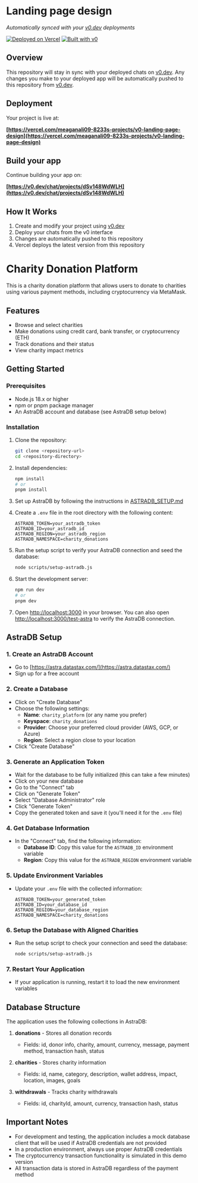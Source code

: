 # Landing page design

*Automatically synced with your [v0.dev](https://v0.dev) deployments*

[![Deployed on Vercel](https://img.shields.io/badge/Deployed%20on-Vercel-black?style=for-the-badge&logo=vercel)](https://vercel.com/meaganali09-8233s-projects/v0-landing-page-design)
[![Built with v0](https://img.shields.io/badge/Built%20with-v0.dev-black?style=for-the-badge)](https://v0.dev/chat/projects/dSv148WdWLH)

## Overview

This repository will stay in sync with your deployed chats on [v0.dev](https://v0.dev).
Any changes you make to your deployed app will be automatically pushed to this repository from [v0.dev](https://v0.dev).

## Deployment

Your project is live at:

**[https://vercel.com/meaganali09-8233s-projects/v0-landing-page-design](https://vercel.com/meaganali09-8233s-projects/v0-landing-page-design)**

## Build your app

Continue building your app on:

**[https://v0.dev/chat/projects/dSv148WdWLH](https://v0.dev/chat/projects/dSv148WdWLH)**

## How It Works

1. Create and modify your project using [v0.dev](https://v0.dev)
2. Deploy your chats from the v0 interface
3. Changes are automatically pushed to this repository
4. Vercel deploys the latest version from this repository

# Charity Donation Platform

This is a charity donation platform that allows users to donate to charities using various payment methods, including cryptocurrency via MetaMask.

## Features

- Browse and select charities
- Make donations using credit card, bank transfer, or cryptocurrency (ETH)
- Track donations and their status
- View charity impact metrics

## Getting Started

### Prerequisites

- Node.js 18.x or higher
- npm or pnpm package manager
- An AstraDB account and database (see AstraDB setup below)

### Installation

1. Clone the repository:
   ```bash
   git clone <repository-url>
   cd <repository-directory>
   ```

2. Install dependencies:
   ```bash
   npm install
   # or
   pnpm install
   ```

3. Set up AstraDB by following the instructions in [ASTRADB_SETUP.md](ASTRADB_SETUP.md)

4. Create a `.env` file in the root directory with the following content:
   ```
   ASTRADB_TOKEN=your_astradb_token
   ASTRADB_ID=your_astradb_id
   ASTRADB_REGION=your_astradb_region
   ASTRADB_NAMESPACE=charity_donations
   ```

5. Run the setup script to verify your AstraDB connection and seed the database:
   ```bash
   node scripts/setup-astradb.js
   ```

6. Start the development server:
   ```bash
   npm run dev
   # or
   pnpm dev
   ```

7. Open [http://localhost:3000](http://localhost:3000) in your browser.
   You can also open [http://localhost:3000/test-astra](http://localhost:3000/test-astra) to verify the AstraDB connection.

## AstraDB Setup

### 1. Create an AstraDB Account
- Go to [https://astra.datastax.com/](https://astra.datastax.com/)
- Sign up for a free account

### 2. Create a Database
- Click on "Create Database"
- Choose the following settings:
  - **Name**: `charity_platform` (or any name you prefer)
  - **Keyspace**: `charity_donations`
  - **Provider**: Choose your preferred cloud provider (AWS, GCP, or Azure)
  - **Region**: Select a region close to your location
- Click "Create Database"

### 3. Generate an Application Token
- Wait for the database to be fully initialized (this can take a few minutes)
- Click on your new database
- Go to the "Connect" tab
- Click on "Generate Token"
- Select "Database Administrator" role
- Click "Generate Token"
- Copy the generated token and save it (you'll need it for the `.env` file)

### 4. Get Database Information
- In the "Connect" tab, find the following information:
  - **Database ID**: Copy this value for the `ASTRADB_ID` environment variable
  - **Region**: Copy this value for the `ASTRADB_REGION` environment variable

### 5. Update Environment Variables
- Update your `.env` file with the collected information:
  ```
  ASTRADB_TOKEN=your_generated_token
  ASTRADB_ID=your_database_id
  ASTRADB_REGION=your_database_region
  ASTRADB_NAMESPACE=charity_donations
  ```

### 6. Setup the Database with Aligned Charities
- Run the setup script to check your connection and seed the database:
  ```bash
  node scripts/setup-astradb.js
  ```

### 7. Restart Your Application
- If your application is running, restart it to load the new environment variables

## Database Structure

The application uses the following collections in AstraDB:

1. **donations** - Stores all donation records
   - Fields: id, donor info, charity, amount, currency, message, payment method, transaction hash, status

2. **charities** - Stores charity information
   - Fields: id, name, category, description, wallet address, impact, location, images, goals

3. **withdrawals** - Tracks charity withdrawals
   - Fields: id, charityId, amount, currency, transaction hash, status

## Important Notes

- For development and testing, the application includes a mock database client that will be used if AstraDB credentials are not provided
- In a production environment, always use proper AstraDB credentials
- The cryptocurrency transaction functionality is simulated in this demo version
- All transaction data is stored in AstraDB regardless of the payment method
